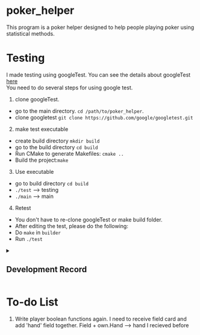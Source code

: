 # poker_helper

This program is a poker helper designed to help people playing poker using statistical methods. 

# Testing
I made testing using googleTest. You can see the details about googleTest [here](https://github.com/google/googletest)<br>
You need to do several steps for using google test.<br>
1. clone googleTest.<br>
- go to the main directory. `cd /path/to/poker_helper`.
- clone googletest `git clone https://github.com/google/googletest.git`
2. make test executable<br>
- create build directory `mkdir build`
- go to the build directory `cd build`
- Run CMake to generate Makefiles: `cmake ..`
- Build the project:`make`
3. Use executable<br>
- go to build directory `cd build`
- `./test` --> testing
- `./main` --> main
4. Retest
- You don't have to re-clone googleTest or make build folder.
- After editing the test, please do the following:
- Do `make` in `builder`
- Run `./test`


<details>
<summary><h2>Development Record</h2></summary>

- 2024/06/11: Finished basic functions for hand detection. Made testing files using googleTest. Started working on game.cpp.

- 2024/06/12: Realized that I was using class in a wrong way. Trying to fix all the functions.

</details>

# To-do List
1. Write player boolean functions again. I need to receive field card and add 'hand' field together. Field + own.Hand --> hand I recieved before
